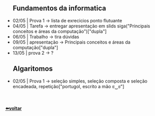 <ul>
  <h2>Fundamentos da informatica</h2>
    <li>02/05 | Prova 1 -> lista de exrecicios ponto flutuante</li>
    <li>04/05 | Tarefa -> entregar apresentação em slids siga("Principais conceitos e áreas da computação")["dupla"]</li>
    <li>06/05 | Trabalho -> tira  dúvidas</li>
    <li>09/05 | apresentação -> Principais conceitos e áreas da computação["dupla"]</li>
    <li>13/05 | prova 2 -> ?
</ul>

<ul>
  <h2>Algaritomos</h2>
    <li>02/05 | Prova 1 -> seleção simples, seleção composta e seleção encadeada, repetição["portugol, escrito a mão ಠ‿ಠ"]</li>
</ul>
<br />
<h4>
  <a href="../../caderno">⬅️voltar</a>
</h4>